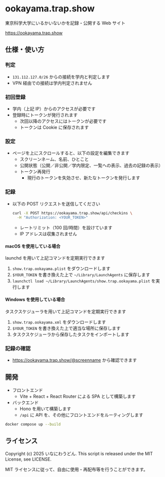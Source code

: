 # ookayama.trap.show

東京科学大学にいるかいないかを記録・公開する Web サイト

<https://ookayama.trap.show>

## 仕様・使い方

### 判定
- `131.112.127.0/26` からの接続を学内と判定します
- VPN 経由での接続は学内判定されません

### 初回登録
- 学内（上記 IP）からのアクセスが必要です
- 登録時にトークンが発行されます
  - 次回以降のアクセスにはトークンが必要です
  - トークンは Cookie に保存されます

### 設定
- ページを上にスクロールすると、以下の設定を編集できます
  - スクリーンネーム、名前、ひとこと
  - 公開状態（公開／非公開／学内限定、一覧への表示、過去の記録の表示）
  - トークン再発行
    - 現行のトークンを失効させ、新たなトークンを発行します

### 記録
- 以下の POST リクエストを送信してください
  ```bash
  curl -X POST https://ookayama.trap.show/api/checkins \
    -H "Authorization: <YOUR_TOKEN>"
  ```
  - レートリミット（100 回/時間）を設けています
  - IP アドレスは収集されません

#### macOS を使用している場合

launchd を用いて上記コマンドを定期実行できます

1. `show.trap.ookayama.plist` をダウンロードします
2. `$YOUR_TOKEN` を書き換えた上で `~/Library/LaunchAgents` に保存します
3. `launchctl load ~/Library/LaunchAgents/show.trap.ookayama.plist` を実行します

#### Windows を使用している場合

タスクスケジューラを用いて上記コマンドを定期実行できます

1. `show.trap.ookayama.xml` をダウンロードします
2. `$YOUR_TOKEN` を書き換えた上で適当な場所に保存します
3. タスクスケジューラから保存したタスクをインポートします

### 記録の確認
  - <https://ookayama.trap.show/@screenname> から確認できます

## 開発

- フロントエンド
  - Vite + React + React Router による SPA として構築します
- バックエンド
  - Hono を用いて構築します
  - `/api` に API を、その他にフロントエンドをルーティングします

```bash
docker compose up --build
```

## ライセンス

Copyright (c) 2025 いなにわうどん. This script is released under the MIT License, see LICENSE.

MIT ライセンスに従って、自由に使用・再配布等を行うことができます。
